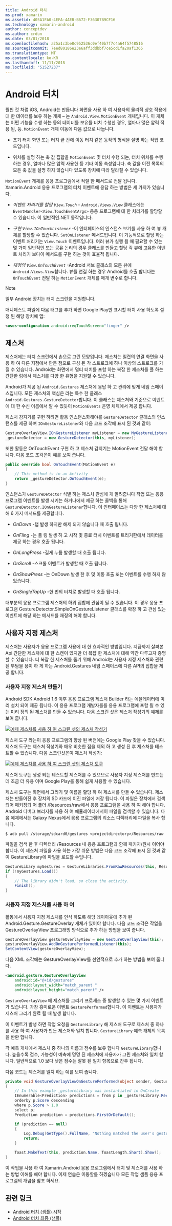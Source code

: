 ```yaml
---
title: Android 터치
ms.prod: xamarin
ms.assetid: 405A1FA0-4EFA-4AEB-B672-F36307B9CF16
ms.technology: xamarin-android
author: conceptdev
ms.author: crdun
ms.date: 03/01/2018
ms.openlocfilehash: a25a1c3be8c952536c0ef40b7f7c4a64f5748516
ms.sourcegitcommit: 7eed80186e23e6aff3ddbbf7ce5cd1fa20af1365
ms.translationtype: MT
ms.contentlocale: ko-KR
ms.lasthandoff: 11/11/2018
ms.locfileid: "51527237"
---
```

# <a name="touch-in-android"></a>Android 터치

훨씬 것 처럼 iOS, Android는 만듭니다 화면을 사용 하 여 사용자의 물리적 상호 작용에 대 한 데이터를 보유 하는 개체 &ndash; 는 `Android.View.MotionEvent` 개체입니다. 이 개체는 어떤 기능을 수행 하는 등의 데이터를 보유를 터치 수행한 경우, 얼마나 많은 압력 적용 된, 등. `MotionEvent` 개체 이동에 다음 값으로 나눕니다.

-  초기 터치 화면 또는 터치 끝 간에 이동 터치 같은 동작의 형식을 설명 하는 작업 코드입니다.

-  위치를 설명 하는 축 값 집합을 `MotionEvent` 및 터치 수행 되는, 터치 위치를 수행 하는 경우, 얼마나 많은 압력 사용한 등 기타 이동 속성입니다.
   축 값을 이전 목록의 모든 축 값을 설명 하지 않습니다 있도록 장치에 따라 달라질 수 있습니다.


`MotionEvent` 개체를 응용 프로그램에서 적절 한 메서드로 전달 됩니다. Xamarin.Android 응용 프로그램의 터치 이벤트에 응답 하는 방법은 세 가지가 있습니다.

-  *이벤트 처리기를 할당 `View.Touch`*  - `Android.Views.View` 클래스에는 `EventHandler<View.TouchEventArgs>` 응용 프로그램에 대 한 처리기를 할당할 수 있습니다. 이 일반적인.NET 동작입니다.

-  *구현 `View.IOnTouchListener`*  -이 인터페이스의 인스턴스 보기를 사용 하 여 뷰 개체를 할당할 수 있습니다. `SetOnListener` 메서드입니다. 이 기능적으로 할당 하는 이벤트 처리기는 `View.Touch` 이벤트입니다. 여러 뷰가 실행 될 때 필요할 수 있는 몇 가지 일반적인 또는 공유 논리의 경우 클래스를 만들고 할당 각 뷰에 고유한 이벤트 처리기 보다이 메서드를 구현 하는 것이 효율적 됩니다.

-  *재정의 `View.OnTouchEvent`*  -Android 서브 클래스의 모든 뷰에 `Android.Views.View`합니다. 뷰를 연결 하는 경우 Android를 호출 합니다는 `OnTouchEvent` 전달 하는 `MotionEvent` 개체를 매개 변수로 합니다.


> [!NOTE]
> 일부 Android 장치는 터치 스크린을 지원합니다. 

매니페스트 파일에 다음 태그를 추가 하면 Google Play만 표시할 터치 사용 하도록 설정 된 해당 장치에 앱:

```xml
<uses-configuration android:reqTouchScreen="finger" />
```

## <a name="gestures"></a>제스처

제스처에는 터치 스크린에서 손으로 그린 모양입니다. 제스처는 일련의 연결 화면을 사용 하 여 다른 지점에서 만든 점으로 구성 된 각 스트로크에 하나 이상의 스트로크를 가질 수 있습니다. Android는 화면에서 멀티 터치를 포함 하는 복잡 한 제스처를 플 하는 간단한 링에서 제스처를 다양 한 유형을 지원할 수 있습니다.

Android가 제공 된 `Android.Gestures` 제스처에 응답 하 고 관리에 맞게 네임 스페이스입니다. 모든 제스처의 핵심은 라는 특수 한 클래스 `Android.Gestures.GestureDetector`합니다. 이 클래스는 제스처와 기준으로 이벤트에 대 한 수신 이름에서 알 수 있듯이 `MotionEvents` 운영 체제에서 제공 합니다.

제스처 감지기를 구현 하려면 활동 인스턴스화해야를 `GestureDetector` 클래스의 인스턴스를 제공 하며 `IOnGestureListener`와 다음 코드 조각에 표시 된 것과 같이:

```csharp
GestureOverlayView.IOnGestureListener myListener = new MyGestureListener();
_gestureDetector = new GestureDetector(this, myListener);
```

또한 활동은 OnTouchEvent 구현 하 고 제스처 감지기는 MotionEvent 전달 해야 합니다. 다음 코드 조각은이 예를 보여 줍니다.

```csharp
public override bool OnTouchEvent(MotionEvent e)
{
    // This method is in an Activity
    return _gestureDetector.OnTouchEvent(e);
}
```

인스턴스가 `GestureDetector` 식별 하는 제스처 관심에 게 알려줍니다 작업 또는 응용 프로그램 이벤트를 발생 시키는 하거나에서 제공 하는 콜백을 통해 `GestureDetector.IOnGestureListener`합니다.
이 인터페이스는 다양 한 제스처에 대해 6 가지 메서드를 제공합니다.

-  *OnDown* -탭 발생 하지만 해제 되지 않습니다 때 호출 됩니다.

-  *OnFling* -는 플 링 발생 하 고 시작 및 종료 터치 이벤트를 트리거한에서 데이터를 제공 하는 경우 호출 됩니다.

-  *OnLongPress* -길게 누름 발생할 때 호출 됩니다.

-  *OnScroll* -스크롤 이벤트가 발생할 때 호출 됩니다.

-  *OnShowPress* -는 OnDown 발생 한 후 및 이동 호출 또는 이벤트를 수행 하지 않았습니다.

-  *OnSingleTapUp* -한 번의 터치로 발생할 때 호출 됩니다.


대부분의 응용 프로그램 제스처의 하위 집합에 관심이 될 수 있습니다. 이 경우 응용 프로그램 GestureDetector.SimpleOnGestureListener 클래스를 확장 하 고 관심 있는 이벤트에 해당 하는 메서드를 재정의 해야 합니다.

## <a name="custom-gestures"></a>사용자 지정 제스처

제스처는 사용자가 응용 프로그램 사용에 대 한 효과적인 방법입니다. 지금까지 살펴본 Api 간단한 제스처에 대 한 스캔이 있지만 더 복잡 한 제스처에 대해 약간 다루고자 증명할 수 있습니다. 더 복잡 한 제스처를 돕기 위해 Android는 사용자 지정 제스처와 관련 된 부담을 용이 하 게 하는 Android.Gestures 네임 스페이스에 다른 API의 집합을 제공 합니다.

### <a name="creating-custom-gestures"></a>사용자 지정 제스처 만들기

Android SDK Android 1.6 이후 응용 프로그램 제스처 Builder 라는 에뮬레이터에 미리 설치 되어 제공 됩니다. 이 응용 프로그램 개발자를를 응용 프로그램에 포함 될 수 있는 미리 정의 된 제스처를 만들 수 있습니다. 다음 스크린 샷은 제스처 작성기의 예제를 보여 줍니다.

[![예제 제스처를 사용 하 여 스크린 샷의 제스처 작성기](touch-in-android-images/image11.png)](touch-in-android-images/image11.png#lightbox)

제스처 도구 라는이 응용 프로그램의 향상 된 버전에는 Google Play 찾을 수 있습니다. 제스처 도구는 제스처 작성기와 매우 비슷한 점을 제외 하 고 생성 된 후 제스처를 테스트할 수 있습니다. 다음 스크린샷은이 제스처 작성기:

[![예제 제스처를 사용 하 여 스크린 샷의 제스처 도구](touch-in-android-images/image12.png)](touch-in-android-images/image12.png#lightbox)

제스처 도구는 생성 되는 테스트할 제스처를 수 있으므로 사용자 지정 제스처를 만드는 데 조금 더 유용 이며 Google Play를 통해 쉽게 사용할 수 있습니다.

제스처 도구는 화면에서 그리기 및 이름을 할당 하 여 제스처를 만들 수 있습니다. 제스처는 만들어진 후 장치의 SD 카드에 이진 파일에 저장 됩니다. 이 파일은 장치에서 검색 되어 패키징되 어 폴더 /Resources/raw에서 응용 프로그램을 사용 하 여 해야 합니다. Android 디버그 브리지를 사용 하 여 에뮬레이터에서이 파일을 검색할 수 있습니다. 다음 예제에서는 Galaxy Nexus에서 응용 프로그램의 리소스 디렉터리에 파일을 복사 합니다.

```shell
$ adb pull /storage/sdcard0/gestures <projectdirectory>/Resources/raw
```

파일을 검색 한 후 디렉터리 /Resources 내 응용 프로그램과 함께 패키지/원시 이어야 합니다. 이 제스처 파일을 사용 하는 가장 쉬운 방법은 다음 코드 조각에 표시 된 것과 같이 GestureLibrary에 파일을 로드할 수입니다.

```csharp
GestureLibary myGestures = GestureLibraries.FromRawResources(this, Resource.Raw.gestures);
if (!myGestures.Load())
{
    // The library didn't load, so close the activity.
    Finish();
}
```

### <a name="using-custom-gestures"></a>사용자 지정 제스처를 사용 하 여

활동에서 사용자 지정 제스처를 인식 하도록 해당 레이아웃에 추가 된 Android.Gesture.GestureOverlay 개체가 있어야 합니다. 다음 코드 조각은 작업을 GestureOverlayView 프로그래밍 방식으로 추가 하는 방법을 보여 줍니다.

```csharp
GestureOverlayView gestureOverlayView = new GestureOverlayView(this);
gestureOverlayView.AddOnGesturePerformedListener(this);
SetContentView(gestureOverlayView);
```

다음 XML 조각에는 GestureOverlayView를 선언적으로 추가 하는 방법을 보여 줍니다.

```xml
<android.gesture.GestureOverlayView
    android:id="@+id/gestures"
    android:layout_width="match_parent "
    android:layout_height="match_parent" />
```

`GestureOverlayView` 에 제스처를 그리기 프로세스 중 발생할 수 있는 몇 가지 이벤트가 있습니다. 가장 흥미로운 이벤트 `GesturePerformed`합니다. 이 이벤트는 사용자가 제스처 그리기 완료 될 때 발생 합니다.

이 이벤트가 발생 하면 작업 요청을 `GestureLibrary` 해 제스처 도구로 제스처 중 하나를 사용 하 여 사용자가 만든 제스처와 일치 합니다. `GestureLibrary` 예측 개체의 목록을 반환 합니다.

각 예측 개체에서 제스처 중 하나의 이름과 점수를 보유 합니다 `GestureLibrary`합니다. 높을수록 점수, 가능성이 예측에 명명 된 제스처에 사용자가 그린 제스처와 일치 합니다.
일반적으로 1.0 보다 낮은 점수는 잘못 된 일치 항목으로 간주 됩니다.

다음 코드는 제스처를 일치 하는 예를 보여 줍니다.

```csharp
private void GestureOverlayViewOnGesturePerformed(object sender, GestureOverlayView.GesturePerformedEventArgs gesturePerformedEventArgs)
{
    // In this example _gestureLibrary was instantiated in OnCreate
    IEnumerable<Prediction> predictions = from p in _gestureLibrary.Recognize(gesturePerformedEventArgs.Gesture)
    orderby p.Score descending
    where p.Score > 1.0
    select p;
    Prediction prediction = predictions.FirstOrDefault();

    if (prediction == null)
    {
        Log.Debug(GetType().FullName, "Nothing matched the user's gesture.");
        return;
    }

    Toast.MakeText(this, prediction.Name, ToastLength.Short).Show();
}
```

이 작업을 사용 하 여 Xamarin.Android 응용 프로그램에서 터치 및 제스처를 사용 하는 방법 이해를 해야 합니다. 이제 연습은 이동할를 하겠습니다 모든 작업 샘플 응용 프로그램의 개념을 참조 하세요.



## <a name="related-links"></a>관련 링크

- [Android 터치 (샘플) 시작](https://developer.xamarin.com/samples/monodroid/ApplicationFundamentals/Touch_start)
- [Android 터치 최종 (샘플)](https://developer.xamarin.com/samples/monodroid/ApplicationFundamentals/Touch_final)

